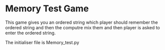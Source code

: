# Memory Test Game

This game gives you an ordered string which player should remember the ordered string and then the computre mix them and then player is asked to enter the ordered string.

The initialiser file is Memory_test.py